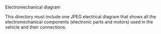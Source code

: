 Electromechanical diagram

This directory must include one JPEG electrical diagram that shows all the electromechanical components (electronic parts and motors) used in the vehicle and their connections.
